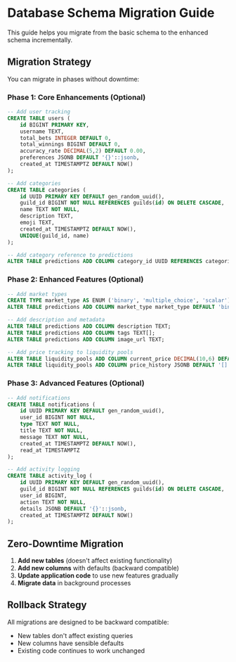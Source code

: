 # Database Schema Migration Guide

This guide helps you migrate from the basic schema to the enhanced schema incrementally.

## Migration Strategy

You can migrate in phases without downtime:

### Phase 1: Core Enhancements (Optional)
```sql
-- Add user tracking
CREATE TABLE users (
    id BIGINT PRIMARY KEY,
    username TEXT,
    total_bets INTEGER DEFAULT 0,
    total_winnings BIGINT DEFAULT 0,
    accuracy_rate DECIMAL(5,2) DEFAULT 0.00,
    preferences JSONB DEFAULT '{}'::jsonb,
    created_at TIMESTAMPTZ DEFAULT NOW()
);

-- Add categories
CREATE TABLE categories (
    id UUID PRIMARY KEY DEFAULT gen_random_uuid(),
    guild_id BIGINT NOT NULL REFERENCES guilds(id) ON DELETE CASCADE,
    name TEXT NOT NULL,
    description TEXT,
    emoji TEXT,
    created_at TIMESTAMPTZ DEFAULT NOW(),
    UNIQUE(guild_id, name)
);

-- Add category reference to predictions
ALTER TABLE predictions ADD COLUMN category_id UUID REFERENCES categories(id) ON DELETE SET NULL;
```

### Phase 2: Enhanced Features (Optional)
```sql
-- Add market types
CREATE TYPE market_type AS ENUM ('binary', 'multiple_choice', 'scalar');
ALTER TABLE predictions ADD COLUMN market_type market_type DEFAULT 'binary';

-- Add description and metadata
ALTER TABLE predictions ADD COLUMN description TEXT;
ALTER TABLE predictions ADD COLUMN tags TEXT[];
ALTER TABLE predictions ADD COLUMN image_url TEXT;

-- Add price tracking to liquidity pools
ALTER TABLE liquidity_pools ADD COLUMN current_price DECIMAL(10,6) DEFAULT 0.5;
ALTER TABLE liquidity_pools ADD COLUMN price_history JSONB DEFAULT '[]'::jsonb;
```

### Phase 3: Advanced Features (Optional)
```sql
-- Add notifications
CREATE TABLE notifications (
    id UUID PRIMARY KEY DEFAULT gen_random_uuid(),
    user_id BIGINT NOT NULL,
    type TEXT NOT NULL,
    title TEXT NOT NULL,
    message TEXT NOT NULL,
    created_at TIMESTAMPTZ DEFAULT NOW(),
    read_at TIMESTAMPTZ
);

-- Add activity logging
CREATE TABLE activity_log (
    id UUID PRIMARY KEY DEFAULT gen_random_uuid(),
    guild_id BIGINT NOT NULL REFERENCES guilds(id) ON DELETE CASCADE,
    user_id BIGINT,
    action TEXT NOT NULL,
    details JSONB DEFAULT '{}'::jsonb,
    created_at TIMESTAMPTZ DEFAULT NOW()
);
```

## Zero-Downtime Migration

1. **Add new tables** (doesn't affect existing functionality)
2. **Add new columns** with defaults (backward compatible)
3. **Update application code** to use new features gradually
4. **Migrate data** in background processes

## Rollback Strategy

All migrations are designed to be backward compatible:
- New tables don't affect existing queries
- New columns have sensible defaults
- Existing code continues to work unchanged